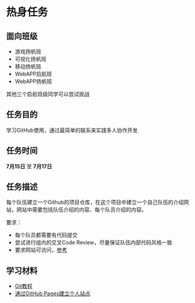 # 热身任务

## 面向班级

* 游戏扬帆班
* 可视化扬帆班
* 移动扬帆班
* WebAPP启航班
* WebAPP扬帆班

其他三个启航班级同学可以尝试挑战

## 任务目的

学习GitHub使用，通过最简单的联系来实践多人协作开发

## 任务时间

**7月15日** 至 **7月17日**

## 任务描述

每个队伍建立一个Github的项目仓库，在这个项目中建立一个自己队伍的介绍网站，网站中需要包括队伍介绍的内容、每个队员介绍的内容。

要求：

- 每个队员都需要有代码提交
- 尝试进行组内的交叉Code Review，尽量保证队伍内部代码风格一致
- 要求网站可访问，[参考](https://pages.github.com/)

## 学习材料

- [Git教程](http://www.liaoxuefeng.com/wiki/0013739516305929606dd18361248578c67b8067c8c017b000/)
- [通过GitHub Pages建立个人站点](http://www.cnblogs.com/purediy/archive/2013/03/07/2948892.html)